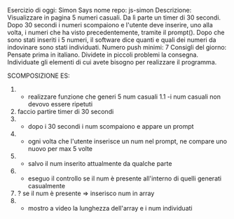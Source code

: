 Esercizio di oggi: Simon Says
nome repo: js-simon
Descrizione: Visualizzare in pagina 5 numeri casuali. Da lì parte un timer di 30 secondi. Dopo 30 secondi i numeri scompaiono e l'utente deve inserire, uno alla volta, i numeri che ha visto precedentemente, tramite il prompt(). Dopo che sono stati inseriti i 5 numeri, il software dice quanti e quali dei numeri da indovinare sono stati individuati.
Numero push minimi: 7
Consigli del giorno:
Pensate prima in italiano.
Dividete in piccoli problemi la consegna.
Individuate gli elementi di cui avete bisogno per realizzare il programma.

SCOMPOSIZIONE ES: 
1. - realizzare funzione che generi 5 num casuali
1.1 -i num casuali non devovo essere ripetuti
2. faccio partire timer di 30 secondi
3. - dopo i 30 secondi i num scompaiono e appare un prompt
4. - ogni volta che l'utente inserisce un num nel prompt, ne compare uno nuovo per max 5 volte
5. - salvo il num inserito attualmente da qualche parte 
6. - eseguo il controllo se il num è presente all'interno di quelli generati casualmente
7. ? se il num è presente => inserisco num in array
8. - mostro a video la lunghezza dell'array e i num individuati
